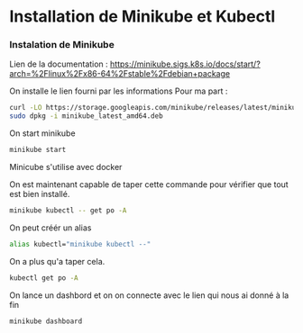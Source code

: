 # Installation de Minikube et Kubectl

### Instalation de Minikube 

Lien de la documentation : https://minikube.sigs.k8s.io/docs/start/?arch=%2Flinux%2Fx86-64%2Fstable%2Fdebian+package

On installe le lien fourni par les informations 
Pour ma part :
```bash
curl -LO https://storage.googleapis.com/minikube/releases/latest/minikube_latest_amd64.deb
sudo dpkg -i minikube_latest_amd64.deb
```

On start minikube 
```bash
minikube start
```
Minicube s'utilise avec docker 

On est maintenant capable de taper cette commande pour vérifier que tout est bien installé.
```bash
minikube kubectl -- get po -A
```

On peut créér un alias
```bash
alias kubectl="minikube kubectl --"
```
On a plus qu'a taper cela.
```bash
kubectl get po -A
```

On lance un dashbord et on on connecte avec le lien qui nous ai donné à la fin 
```bash
minikube dashboard
```
